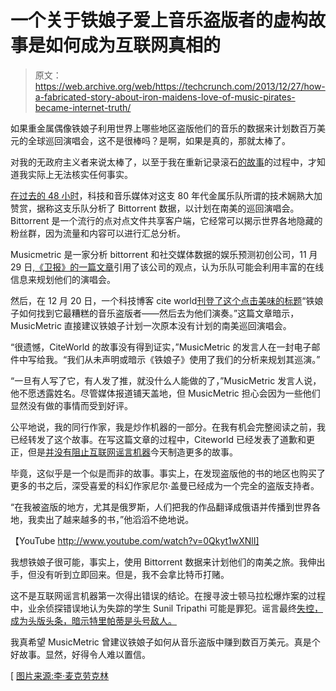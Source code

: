 # 一个关于铁娘子爱上音乐盗版者的虚构故事是如何成为互联网真相的

> 原文：<https://web.archive.org/web/https://techcrunch.com/2013/12/27/how-a-fabricated-story-about-iron-maidens-love-of-music-pirates-became-internet-truth/>

如果重金属偶像铁娘子利用世界上哪些地区盗版他们的音乐的数据来计划数百万美元的全球巡回演唱会，这不是很棒吗？是啊，如果是真的，那就太棒了。

对我的无政府主义者来说太棒了，以至于我在重新记录滚石[的故事](https://web.archive.org/web/20230319235010/http://www.rollingstone.com/music/news/iron-maiden-using-bittorrent-analytics-to-plot-tours-20131226)的过程中，才知道我实际上无法核实任何事实。

[在过去的 48 小时](https://web.archive.org/web/20230319235010/https://news.google.com/news?ncl=ducxtW13HR-LOMM16d1ZJhrwbL7mM&q=iron+maiden&lr=English&hl=en&sa=X&ei=Yq69Uqy0EpG6oQTemICAAQ&ved=0CDgQqgIwAA)，科技和音乐媒体对这支 80 年代金属乐队所谓的技术娴熟大加赞赏，据称这支乐队分析了 Bittorrent 数据，以计划在南美的巡回演唱会。Bittorrent 是一个流行的点对点文件共享客户端，它经常可以揭示世界各地隐藏的粉丝群，因为流量和内容可以进行汇总分析。

Musicmetric 是一家分析 bittorrent 和社交媒体数据的娱乐预测初创公司，11 月 29 日,[《卫报》的一篇文章](https://web.archive.org/web/20230319235010/http://www.theguardian.com/music/2013/nov/29/iron-maiden-metal-gold-uk-economic-recovery)引用了该公司的观点，认为乐队可能会利用丰富的在线信息来规划他们的演唱会。

然后，在 12 月 20 日，一个科技博客 cite world[刊登了这个点击美味的标题](https://web.archive.org/web/20230319235010/http://www.citeworld.com/consumerization/22803/iron-maiden-musicmetric?page=0)“铁娘子如何找到它最糟糕的音乐盗版者——然后去为他们演奏。”这篇文章暗示，MusicMetric 直接建议铁娘子计划一次原本没有计划的南美巡回演唱会。

“很遗憾，CiteWorld 的故事没有得到证实，”MusicMetric 的发言人在一封电子邮件中写给我。“我们从未声明或暗示《铁娘子》使用了我们的分析来规划其巡演。”

“一旦有人写了它，有人发了推，就没什么人能做的了，”MusicMetric 发言人说，他不愿透露姓名。尽管媒体报道铺天盖地，但 MusicMetric 担心会因为一些他们显然没有做的事情而受到好评。

公平地说，我的同行作家，我是炒作机器的一部分。在我有机会完整阅读之前，我已经转发了这个故事。在写这篇文章的过程中，Citeworld 已经发表了道歉和更正，但是[并没有阻止互联网谣言机器](https://web.archive.org/web/20230319235010/https://news.google.com/news?ncl=ducxtW13HR-LOMM16d1ZJhrwbL7mM&q=iron+maiden&lr=English&hl=en&sa=X&ei=4re9UuuiKoHkoAT1nIKYCA&ved=0CDUQqgIwAA)今天制造更多的故事。

毕竟，这似乎是一个似是而非的故事。事实上，在发现盗版他的书的地区也购买了更多的书之后，深受喜爱的科幻作家尼尔·盖曼已经成为一个完全的盗版支持者。

“在我被盗版的地方，尤其是俄罗斯，人们把我的作品翻译成俄语并传播到世界各地，我卖出了越来越多的书，”他滔滔不绝地说。

【YouTube http://www.youtube.com/watch?v=0Qkyt1wXNlI]

我想铁娘子很可能，事实上，使用 Bittorrent 数据来计划他们的南美之旅。我伸出手，但没有听到立即回来。但是，我不会拿比特币打赌。

这不是互联网谣言机器第一次得出错误的结论。在搜寻波士顿马拉松爆炸案的过程中，业余侦探错误地认为失踪的学生 Sunil Tripathi 可能是罪犯。谣言最终[失控，成为头版头条，暗示特里帕蒂是头号敌人。](https://web.archive.org/web/20230319235010/http://www.theatlantic.com/technology/archive/2013/04/it-wasnt-sunil-tripathi-the-anatomy-of-a-misinformation-disaster/275155/)

我真希望 MusicMetric 曾建议铁娘子如何从音乐盗版中赚到数百万美元。真是个好故事。显然，好得令人难以置信。

[ [图片来源:李·麦克劳克林](https://web.archive.org/web/20230319235010/http://commons.wikimedia.org/wiki/File:Blind_Leading_the_Blind_by_Lee_Mclaughlin.jpg)